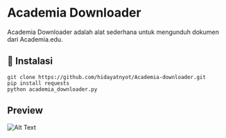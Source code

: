 # Academia Downloader

Academia Downloader adalah alat sederhana untuk mengunduh dokumen dari Academia.edu.

## 🚀 Instalasi
   ```git clone https://github.com/hidayatnyot/Academia-downloader.git```  
   ```pip install requests```  
   ```python academia_downloader.py```  

## Preview
![Alt Text]([https://www.example.com/image.jpg](https://github.com/hidayatnyot/Academia-downloader/blob/main/Screenshot%202024-08-12%20120810.png?raw=true))
